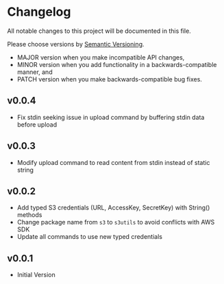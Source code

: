 # Changelog

All notable changes to this project will be documented in this file.

Please choose versions by [Semantic Versioning](http://semver.org/).

* MAJOR version when you make incompatible API changes,
* MINOR version when you add functionality in a backwards-compatible manner, and
* PATCH version when you make backwards-compatible bug fixes.

## v0.0.4

- Fix stdin seeking issue in upload command by buffering stdin data before upload

## v0.0.3

- Modify upload command to read content from stdin instead of static string

## v0.0.2

- Add typed S3 credentials (URL, AccessKey, SecretKey) with String() methods
- Change package name from `s3` to `s3utils` to avoid conflicts with AWS SDK
- Update all commands to use new typed credentials

## v0.0.1

- Initial Version
